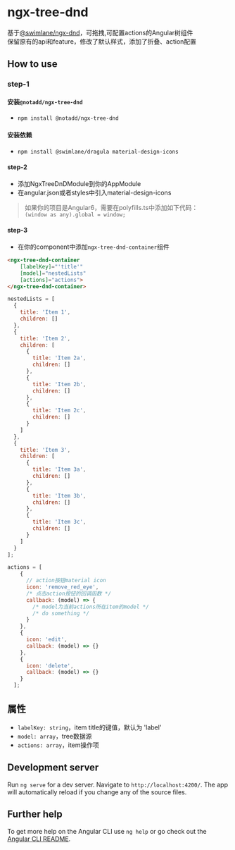 # ngx-tree-dnd

基于[@swimlane/ngx-dnd](https://github.com/swimlane/ngx-dnd)，可拖拽,可配置actions的Angular树组件  
保留原有的api和feature，修改了默认样式，添加了折叠、action配置

## How to use
### step-1

#### 安装`@notadd/ngx-tree-dnd`
+ `npm install @notadd/ngx-tree-dnd` 
 
#### 安装依赖
+ `npm install @swimlane/dragula material-design-icons`

#### step-2
+ 添加NgxTreeDnDModule到你的AppModule
+ 在angular.json或者styles中引入material-design-icons
> 如果你的项目是Angular6，需要在polyfills.ts中添加如下代码：  
`(window as any).global = window;`

#### step-3
+ 在你的component中添加`ngx-tree-dnd-container`组件
```html
<ngx-tree-dnd-container
    [labelKey]="'title'"
    [model]="nestedLists"
    [actions]="actions">
</ngx-tree-dnd-container> 
```

```js
nestedLists = [
  {
    title: 'Item 1',
    children: []
  },
  {
    title: 'Item 2',
    children: [
      {
        title: 'Item 2a',
        children: []
      },
      {
        title: 'Item 2b',
        children: []
      },
      {
        title: 'Item 2c',
        children: []
      }
    ]
  },
  {
    title: 'Item 3',
    children: [
      {
        title: 'Item 3a',
        children: []
      },
      {
        title: 'Item 3b',
        children: []
      },
      {
        title: 'Item 3c',
        children: []
      }
    ]
  }
];
```
```js
actions = [
    {
      // action按钮material icon
      icon: 'remove_red_eye',
      /* 点击action按钮的回调函数 */
      callback: (model) => {
        /* model为当前actions所在item的model */
        /* do something */
      }
    },
    {
      icon: 'edit',
      callback: (model) => {}
    },
    {
      icon: 'delete',
      callback: (model) => {}
    }
  ];
```

## 属性
+ `labelKey: string`，item title的键值，默认为 'label'
+ `model: array`，tree数据源
+ `actions: array`，item操作项

## Development server

Run `ng serve` for a dev server. Navigate to `http://localhost:4200/`. The app will automatically reload if you change any of the source files.

## Further help

To get more help on the Angular CLI use `ng help` or go check out the [Angular CLI README](https://github.com/angular/angular-cli/blob/master/README.md).
